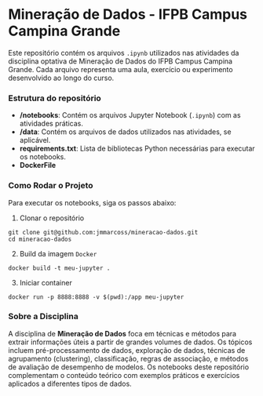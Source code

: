 # Mineração de Dados - IFPB Campus Campina Grande

Este repositório contém os arquivos `.ipynb` utilizados nas atividades da disciplina optativa de Mineração de Dados do IFPB Campus Campina Grande. Cada arquivo representa uma aula, exercício ou experimento desenvolvido ao longo do curso.

### Estrutura do repositório

- **/notebooks**: Contém os arquivos Jupyter Notebook (`.ipynb`) com as atividades práticas.
- **/data**: Contém os arquivos de dados utilizados nas atividades, se aplicável.
- **requirements.txt**: Lista de bibliotecas Python necessárias para executar os notebooks.
- **DockerFile**
    
### Como Rodar o Projeto

Para executar os notebooks, siga os passos abaixo:

1. Clonar o repositório

```shell
git clone git@github.com:jmmarcoss/mineracao-dados.git
cd mineracao-dados
```

2. Build da imagem `Docker`
```shell
docker build -t meu-jupyter .
```

3. Iniciar container
```shell
docker run -p 8888:8888 -v $(pwd):/app meu-jupyter
```

### Sobre a Disciplina

A disciplina de **Mineração de Dados** foca em técnicas e métodos para extrair informações úteis a partir de grandes volumes de dados. Os tópicos incluem pré-processamento de dados, exploração de dados, técnicas de agrupamento (clustering), classificação, regras de associação, e métodos de avaliação de desempenho de modelos. Os notebooks deste repositório complementam o conteúdo teórico com exemplos práticos e exercícios aplicados a diferentes tipos de dados.


